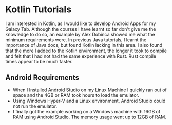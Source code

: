 # Kotlin Tutorials

I am interested in Kotlin, as I would like to develop Android Apps for my Galaxy Tab. Although the courses I have learnt so far don't give me the knowledge to do so, an example by Alex Dobinca showed me what the minimum requirements were. In previous Java tutorials, I learnt the importance of Java docs, but found Kotlin lacking in this area. I also found that the more I added to the Kotlin environment, the longer it took to compile and felt that I had not had the same experience with Rust. Rust compile times appear to be much faster.

## Android Requirements

 - When I Installed Android Studio on my Linux Machine I quickly ran out of space and the 4GB or RAM took hours to load the emulator.
 - Using Windows Hyper-V and a Linux environment, Android Studio could not run the emulator.
 - I finally got the example working on a Windows machine with 16GB of RAM using Android Studio. The memory usage went up to 12GB of RAM.
